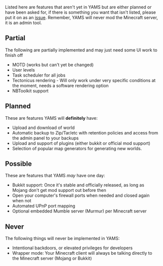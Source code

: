 Listed here are features that aren't yet in YAMS but are either planned or have been asked for, if there is something you want that isn't listed, please put it on as an [issue](https://github.com/richardbenson/YAMS/issues).  Remember, YAMS will never mod the Minecraft server, it is an admin tool.

## Partial
The following are partially implemented and may just need some UI work to finish off

  * MOTD (works but can't yet be changed)
  * User levels
  * Task scheduler for all jobs
  * Tectonicus rendering - Will only work under very specific conditions at the moment, needs a software rendering option
  * NBToolkit support

## Planned
These are features YAMS will **definitely** have:

  * Upload and download of world
  * Automatic backup to Zip/Tar/etc with retention policies and access from the admin panel to your backups
  * Upload and support of plugins (either bukkit or official mod support)
  * Selection of popular map generators for generating new worlds.

## Possible
These are features that YAMS _may_ have one day:

  * Bukkit support: Once it's stable and officially released, as long as Mojang don't get mod support out before then
  * Open your computer's firewall ports when needed and closed again when not
  * Automated UPnP port mapping
  * Optional embedded Mumble server (Murmur) per Minecraft server

## Never
The following things will never be implemented in YAMS:

  * Intentional backdoors, or elevated privileges for developers
  * Wrapper mode: Your Minecraft client will always be talking directly to the Minecraft server (Mojang or Bukkit)